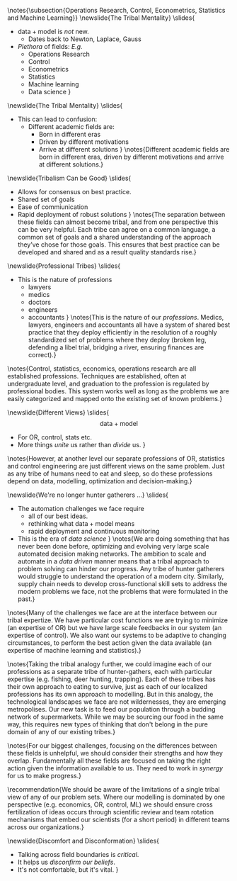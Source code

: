 \notes{\subsection{Operations Research, Control, Econometrics, Statistics and Machine Learning}}
\newslide{The Tribal Mentality}
\slides{
* $\text{data} + \text{model}$ is *not* new.
    * Dates back to Newton, Laplace, Gauss 
* *Plethora* of fields: *E.g.* 
    * Operations Research
	* Control 
	* Econometrics
	* Statistics
	* Machine learning
	* Data science
}

\newslide{The Tribal Mentality}
\slides{
* This can lead to confusion:
    * Different academic fields are:
	    * Born in different eras
		* Driven by different motivations
		* Arrive at different solutions
}
\notes{Different academic fields are born in different eras, driven by different motivations and arrive at different solutions.}

\newslide{Tribalism Can be Good}
\slides{
* Allows for consensus on best practice.
* Shared set of goals
* Ease of commiunication
* Rapid deployment of robust solutions 
}
\notes{The separation between these fields can almost become tribal, and from one perspective this can be very helpful. Each tribe can agree on a common language, a common set of goals and a shared understanding of the approach they’ve chose for those goals. This ensures that best practice can be developed and shared and as a result quality standards rise.}

\newslide{Professional Tribes}
\slides{
* This is the nature of professions
    * lawyers
	* medics
	* doctors
	* engineers
	* accountants
}
\notes{This is the nature of our *professions*. Medics, lawyers, engineers and accountants all have a system of shared best practice that they deploy efficiently in the resolution of a roughly standardized set of problems where they deploy (broken leg, defending a libel trial, bridging a river, ensuring finances are correct).}

\notes{Control, statistics, economics, operations research are all established professions. Techniques are established, often at undergraduate level, and graduation to the profession is regulated by professional bodies.  This system works well as long as the problems we are easily categorized and mapped onto the existing set of known problems.}

\newslide{Different Views}
\slides{
$$\text{data} + \text{model}$$

* For OR, control, stats etc.
* More things *unite* us rather than *divide* us.
}

\notes{However, at another level our separate professions of OR, statistics and control engineering are just different views on the same problem. Just as any tribe of humans need to eat and sleep, so do these professions depend on data, modelling, optimization and decision-making.}

\newslide{We're no longer hunter gatherers ...}
\slides{
* The automation challenges we face require 
    * all of our best ideas.
	* rethinking what $\text{data}+\text{model}$ means
	* rapid deployment and continuous monitoring
* This is the era of *data science*
}
\notes{We are doing something that has never been done before, optimizing and evolving very large scale automated decision making networks. The ambition to scale and automate in a *data driven* manner means that a tribal approach to problem solving can hinder our progress. Any tribe of hunter gatherers would struggle to understand the operation of a modern city. Similarly, supply chain needs to develop cross-functional skill sets to address the modern problems we face, not the problems that were formulated in the past.}

\notes{Many of the challenges we face are at the interface between our tribal expertize. We have particular cost functions we are trying to minimize (an expertise of OR) but we have large scale feedbacks in our system (an expertise of control). We also want our systems to be adaptive to changing circumstances, to perform the best action given the data available (an expertise of machine learning and statistics).}

\notes{Taking the tribal analogy further, we could imagine each of our professions as a separate tribe of hunter-gathers, each with particular expertise (e.g. fishing, deer hunting, trapping). Each of these tribes has their own approach to eating to survive, just as each of our localized professions has its own approach to modelling. But in this analogy, the technological landscapes we face are not wildernesses, they are emerging metropolises. Our new task is to feed our population through a budding network of supermarkets. While we may be sourcing our food in the same way, this requires new types of thinking that don't belong in the pure domain of any of our existing tribes.}

\notes{For our biggest challenges, focusing on the differences between these fields is unhelpful, we should consider their strengths and how they overlap. Fundamentally all these fields are focused on taking the right action given the information available to us. They need to work in *synergy* for us to make progress.}

\recommendation{We should be aware of the limitations of a single tribal view of any of our problem sets. Where our modelling is dominated by one perspective (e.g. economics, OR, control, ML) we should ensure cross fertilization of ideas occurs through scientific review and team rotation mechanisms that embed our scientists (for a short period) in different teams across our organizations.}

\newslide{Discomfort and Disconformation}
\slides{
* Talking across field boundaries is *critical*.
* It helps us *disconfirm our beliefs*.
* It's not comfortable, but it's vital.
}
